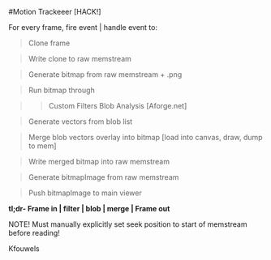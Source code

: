 #Motion Trackeeer [HACK!]

For every frame, fire event | handle event to:

>Clone frame

>Write clone to raw memstream

>Generate bitmap from raw memstream + .png

>Run bitmap through 

>> Custom Filters
>> Blob Analysis [Aforge.net]

> Generate vectors from blob list

> Merge blob vectors overlay into bitmap [load into canvas, draw, dump to mem]

> Write merged bitmap into raw memstream

> Generate bitmapImage from raw memstream

> Push bitmapImage to main viewer

__tl;dr- Frame in | filter | blob | merge | Frame out__

NOTE!
Must manually explicitly set seek position to start of memstream before reading!


Kfouwels
